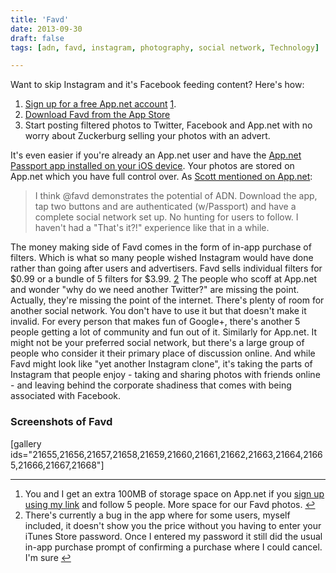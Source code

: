 ```yaml
---
title: 'Favd'
date: 2013-09-30
draft: false
tags: [adn, favd, instagram, photography, social network, Technology]

---
```


Want to skip Instagram and it's Facebook feeding content? Here's how:

1.  [Sign up for a free App.net account](https://join.app.net/from/dzmdggsblf) [1](#fn-21654:1).
2.  [Download Favd from the App Store](https://itunes.apple.com/ca/app/favd-share-your-photos/id653338345?mt=8&uo=4&at=10l4Ki)
3.  Start posting filtered photos to Twitter, Facebook and App.net with no worry about Zuckerburg selling your photos with an advert.

It's even easier if you're already an App.net user and have the [App.net Passport app installed on your iOS device](https://itunes.apple.com/ca/app/app.net-passport/id534414475?mt=8&uo=4&at=10l4Ki). Your photos are stored on App.net which you have full control over. As [Scott mentioned on App.net](https://alpha.app.net/swilliams/post/11870555):

> I think @favd demonstrates the potential of ADN. Download the app, tap two buttons and are authenticated (w/Passport) and have a complete social network set up. No hunting for users to follow. I haven't had a "That's it?!" experience like that in a while.

The money making side of Favd comes in the form of in-app purchase of filters. Which is what so many people wished Instagram would have done rather than going after users and advertisers. Favd sells individual filters for $0.99 or a bundle of 5 filters for $3.99. [2](#fn-21654:2) The people who scoff at App.net and wonder "why do we need another Twitter?" are missing the point. Actually, they're missing the point of the internet. There's plenty of room for another social network. You don't have to use it but that doesn't make it invalid. For every person that makes fun of Google+, there's another 5 people getting a lot of community and fun out of it. Similarly for App.net. It might not be your preferred social network, but there's a large group of people who consider it their primary place of discussion online. And while Favd might look like "yet another Instagram clone", it's taking the parts of Instagram that people enjoy - taking and sharing photos with friends online - and leaving behind the corporate shadiness that comes with being associated with Facebook.

### Screenshots of Favd

\[gallery ids="21655,21656,21657,21658,21659,21660,21661,21662,21663,21664,21665,21666,21667,21668"\]

* * *

1.  You and I get an extra 100MB of storage space on App.net if you [sign up using my link](https://join.app.net/from/dzmdggsblf) and follow 5 people. More space for our Favd photos. [↩](#fnref-21654:1)
2.  There's currently a bug in the app where for some users, myself included, it doesn't show you the price without you having to enter your iTunes Store password. Once I entered my password it still did the usual in-app purchase prompt of confirming a purchase where I could cancel. I'm sure [↩](#fnref-21654:2)